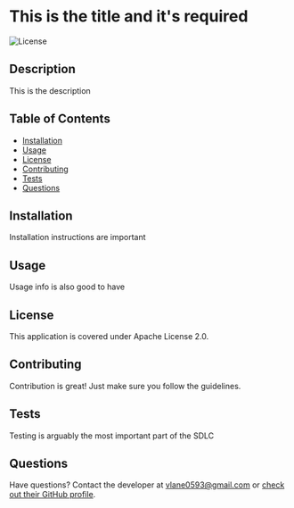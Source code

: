 # This is the title and it's required
  
  ![License](https://img.shields.io/badge/label-Apache_2.0-informational.svg)

  ## Description
  This is the description
  
  ## Table of Contents
  - [Installation](#installation)
  - [Usage](#usage)
  - [License](#license)
  - [Contributing](#contributing)
  - [Tests](#tests)
  - [Questions](#questions)

  ## Installation
  Installation instructions are important
  
  ## Usage
  Usage info is also good to have
  
  ## License
  This application is covered under Apache License 2.0.
  
  ## Contributing
  Contribution is great! Just make sure you follow the guidelines.
  
  ## Tests
  Testing is arguably the most important part of the SDLC
  
  ## Questions
  Have questions? Contact the developer at vlane0593@gmail.com or [check out their GitHub profile](https://github.com/vanessalane).
